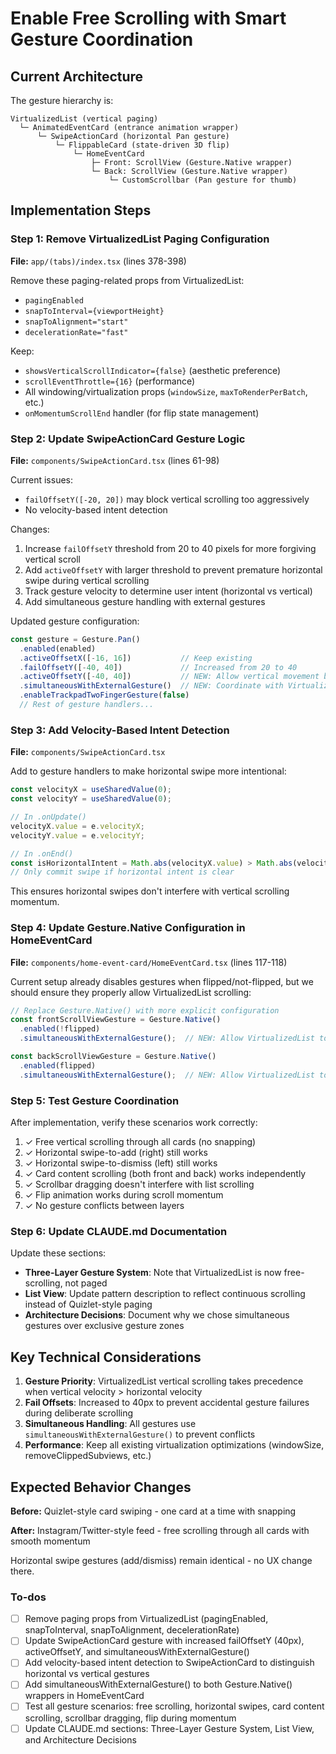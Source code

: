 <!-- 8ab05d37-0574-46db-a6c0-238af57c8b45 76e9dcb4-a171-4b8b-8207-818f74b51399 -->
# Enable Free Scrolling with Smart Gesture Coordination

## Current Architecture

The gesture hierarchy is:

```
VirtualizedList (vertical paging)
  └─ AnimatedEventCard (entrance animation wrapper)
      └─ SwipeActionCard (horizontal Pan gesture)
          └─ FlippableCard (state-driven 3D flip)
              └─ HomeEventCard
                  ├─ Front: ScrollView (Gesture.Native wrapper)
                  └─ Back: ScrollView (Gesture.Native wrapper)
                      └─ CustomScrollbar (Pan gesture for thumb)
```

## Implementation Steps

### Step 1: Remove VirtualizedList Paging Configuration

**File:** `app/(tabs)/index.tsx` (lines 378-398)

Remove these paging-related props from VirtualizedList:

- `pagingEnabled`
- `snapToInterval={viewportHeight}`
- `snapToAlignment="start"`
- `decelerationRate="fast"`

Keep:

- `showsVerticalScrollIndicator={false}` (aesthetic preference)
- `scrollEventThrottle={16}` (performance)
- All windowing/virtualization props (`windowSize`, `maxToRenderPerBatch`, etc.)
- `onMomentumScrollEnd` handler (for flip state management)

### Step 2: Update SwipeActionCard Gesture Logic

**File:** `components/SwipeActionCard.tsx` (lines 61-98)

Current issues:

- `failOffsetY([-20, 20])` may block vertical scrolling too aggressively
- No velocity-based intent detection

Changes:

1. Increase `failOffsetY` threshold from 20 to 40 pixels for more forgiving vertical scroll
2. Add `activeOffsetY` with larger threshold to prevent premature horizontal swipe during vertical scrolling
3. Track gesture velocity to determine user intent (horizontal vs vertical)
4. Add simultaneous gesture handling with external gestures

Updated gesture configuration:

```typescript
const gesture = Gesture.Pan()
  .enabled(enabled)
  .activeOffsetX([-16, 16])           // Keep existing
  .failOffsetY([-40, 40])             // Increased from 20 to 40
  .activeOffsetY([-40, 40])           // NEW: Allow vertical movement before failing
  .simultaneousWithExternalGesture()  // NEW: Coordinate with VirtualizedList
  .enableTrackpadTwoFingerGesture(false)
  // Rest of gesture handlers...
```

### Step 3: Add Velocity-Based Intent Detection

**File:** `components/SwipeActionCard.tsx`

Add to gesture handlers to make horizontal swipe more intentional:

```typescript
const velocityX = useSharedValue(0);
const velocityY = useSharedValue(0);

// In .onUpdate()
velocityX.value = e.velocityX;
velocityY.value = e.velocityY;

// In .onEnd()
const isHorizontalIntent = Math.abs(velocityX.value) > Math.abs(velocityY.value);
// Only commit swipe if horizontal intent is clear
```

This ensures horizontal swipes don't interfere with vertical scrolling momentum.

### Step 4: Update Gesture.Native Configuration in HomeEventCard

**File:** `components/home-event-card/HomeEventCard.tsx` (lines 117-118)

Current setup already disables gestures when flipped/not-flipped, but we should ensure they properly allow VirtualizedList scrolling:

```typescript
// Replace Gesture.Native() with more explicit configuration
const frontScrollViewGesture = Gesture.Native()
  .enabled(!flipped)
  .simultaneousWithExternalGesture();  // NEW: Allow VirtualizedList to scroll

const backScrollViewGesture = Gesture.Native()
  .enabled(flipped)
  .simultaneousWithExternalGesture();  // NEW: Allow VirtualizedList to scroll
```

### Step 5: Test Gesture Coordination

After implementation, verify these scenarios work correctly:

1. ✓ Free vertical scrolling through all cards (no snapping)
2. ✓ Horizontal swipe-to-add (right) still works
3. ✓ Horizontal swipe-to-dismiss (left) still works
4. ✓ Card content scrolling (both front and back) works independently
5. ✓ Scrollbar dragging doesn't interfere with list scrolling
6. ✓ Flip animation works during scroll momentum
7. ✓ No gesture conflicts between layers

### Step 6: Update CLAUDE.md Documentation

Update these sections:

- **Three-Layer Gesture System**: Note that VirtualizedList is now free-scrolling, not paged
- **List View**: Update pattern description to reflect continuous scrolling instead of Quizlet-style paging
- **Architecture Decisions**: Document why we chose simultaneous gestures over exclusive gesture zones

## Key Technical Considerations

1. **Gesture Priority**: VirtualizedList vertical scrolling takes precedence when vertical velocity > horizontal velocity
2. **Fail Offsets**: Increased to 40px to prevent accidental gesture failures during deliberate scrolling
3. **Simultaneous Handling**: All gestures use `simultaneousWithExternalGesture()` to prevent conflicts
4. **Performance**: Keep all existing virtualization optimizations (windowSize, removeClippedSubviews, etc.)

## Expected Behavior Changes

**Before:** Quizlet-style card swiping - one card at a time with snapping

**After:** Instagram/Twitter-style feed - free scrolling through all cards with smooth momentum

Horizontal swipe gestures (add/dismiss) remain identical - no UX change there.

### To-dos

- [ ] Remove paging props from VirtualizedList (pagingEnabled, snapToInterval, snapToAlignment, decelerationRate)
- [ ] Update SwipeActionCard gesture with increased failOffsetY (40px), activeOffsetY, and simultaneousWithExternalGesture()
- [ ] Add velocity-based intent detection to SwipeActionCard to distinguish horizontal vs vertical gestures
- [ ] Add simultaneousWithExternalGesture() to both Gesture.Native() wrappers in HomeEventCard
- [ ] Test all gesture scenarios: free scrolling, horizontal swipes, card content scrolling, scrollbar dragging, flip during momentum
- [ ] Update CLAUDE.md sections: Three-Layer Gesture System, List View, and Architecture Decisions